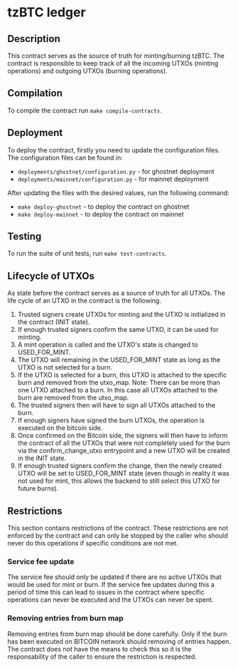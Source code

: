 # tzBTC ledger

## Description
This contract serves as the source of truth for minting/burning tzBTC. The contract is responsible to keep track of all the incoming UTXOs (minting operations) and outgoing UTXOs (burning operations).

## Compilation
To compile the contract run `make compile-contracts`.

## Deployment
To deploy the contract, firstly you need to update the configuration files. The configuration files
can be found in:
- `deployments/ghostnet/configuration.py` - for ghostnet deployment
- `deployments/mainnet/configuration.py` - for mainnet deployment

After updating the files with the desired values, run the following command:
- `make deploy-ghostnet` - to deploy the contract on ghostnet
- `make deploy-mainnet` - to deploy the contract on mainnet


## Testing
To run the suite of unit tests, run `make test-contracts`.

## Lifecycle of UTXOs
As state before the contract serves as a source of truth for all UTXOs. The life cycle of an UTXO in the contract is the
following.
1. Trusted signers create UTXOs for minting and the UTXO is initialized in the contract (INIT state).
2. If enough trusted signers confirm the same UTXO, it can be used for minting.
3. A mint operation is called and the UTXO's state is changed to USED_FOR_MINT.
4. The UTXO will remaining in the USED_FOR_MINT state as long as the UTXO is not selected for a burn.
5. If the UTXO is selected for a burn, this UTXO is attached to the specific burn and removed from the utxo_map. Note: There can be more than one UTXO attached to a burn. In this case all UTXOs attached to the burn are removed from the utxo_map.
6. The trusted signers then will have to sign all UTXOs attached to the burn.
7. If enough signers have signed the burn UTXOs, the operation is executed on the bitcoin side.
8. Once confirmed on the Bitcoin side, the signers will then have to inform the contract of all the UTXOs that were not completely used for the burn via the confirm_change_utxo entrypoint and a new UTXO will be created in the INIT state.
9. If enough trusted signers confirm the change, then the newly created UTXO will be set to USED_FOR_MINT state (even though in reality it was not used for mint, this allows the backend to still select this UTXO for future burns).

## Restrictions
This section contains restrictions of the contract. These restrictions are not enforced by the contract and can only be stopped by the caller who should never do this operations if specific conditions are not met.

### Service fee update
The service fee should only be updated if there are no active UTXOs that would be used for mint or burn. If the service fee updates during this a period of time this can lead to issues in the contract
where specific operations can never be executed and the UTXOs can never be spent.

### Removing entries from burn map
Removing entries from burn map should be done carefully. Only if the burn has been executed on BITCOIN network should removing of entries happen. The contract does not have the means to check this so it is the responsability of the caller to ensure the restriction is respected.